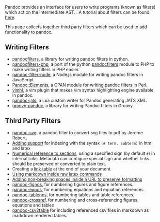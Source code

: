 Pandoc provides an interface for users to write programs (known as filters) which act on the intermediate AST. . A tutorial about filters can be found [here](http://johnmacfarlane.net/pandoc/scripting.html).

This page collects together third party filters which can be used to add functionality to pandoc.

## Writing Filters

- [pandocfilters](https://github.com/jgm/pandocfilters), a library for writing pandoc filters in python.
- [pandocfilters-php](https://github.com/vinai/pandocfilters-php), a port of the python [pandocfilters](https://github.com/jgm/pandocfilters) module to PHP to make writing filters in PHP easier.
- [pandoc-filter-node](https://github.com/mvhenderson/pandoc-filter-node), a Node.js module for writing pandoc filters in JavaScript.
- [Pandoc::Elements](https://metacpan.org/release/Pandoc-Elements), a CPAN module for writing pandoc filters in Perl.
- [vimhl](https://github.com/lyokha/vim-publish-helper), a vim plugin that makes vim syntax highlighting engine available in pandoc.
- [pandoc-jats](https://github.com/mfenner/pandoc-jats), a Lua custom writer for Pandoc generating JATS XML.
- [groovy-pandoc](https://github.com/dfrommi/groovy-pandoc), a library for writing Pandoc filters in Groovy.

## Third Party Filters

- [pandoc-svg](https://gist.github.com/jeromerobert/3996eca3acd12e4c3d40), a pandoc filter to convert svg files to pdf by Jerome Robert.
- [Adding support](https://gist.github.com/mpickering/8bc9bb34c4e9b076b107) for indexing with the syntax ``(# term, subterm)`` in html and latex
- [Numerical reference to sections](https://gist.github.com/jkr/bcfacbfdcf4cc4bafcf6), using a specified sign (by default `#`) in internal links. Metadata can configure special sign and whether links should be preserved or converted to plain text.
- Creating a [link table](http://stackoverflow.com/questions/26406816/pandoc-is-there-a-way-to-include-an-appendix-of-links-in-a-pdf-from-markdown/26415375#26415375) at the end of your document.
- [Using markdown inside raw latex commands](https://gist.github.com/mpickering/f1718fcdc4c56273ed52)
- [Adding non-breaking spaces inside a URL to preserve formatting](https://gist.github.com/mpickering/fdc747b9c8306659cb43)
- [pandoc-fignos](https://github.com/tomduck/pandoc-fignos), for numbering figures and figure references.
- [pandoc-eqnos](https://github.com/tomduck/pandoc-eqnos), for numbering equations and equation references.
- [pandoc-tablenos](https://github.com/tomduck/pandoc-tablenos), for numbering tables and table references.
- [pandoc-crossref](https://github.com/lierdakil/pandoc-crossref), for numbering and cross-referencing figures, equations and tables
- [pandoc-csv2table](https://github.com/baig/pandoc-csv2table) for including referenced csv files in markdown as markdown rendered tables.